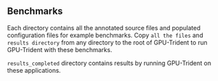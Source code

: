 ## Benchmarks
Each directory contains all the annotated source files and populated configuration files for example benchmarks. Copy `all the files` and `results directory` from any directory to the root of GPU-Trident to run GPU-Trident with these benchmarks.

`results_completed` directory contains results by running GPU-Trident on these applications.
